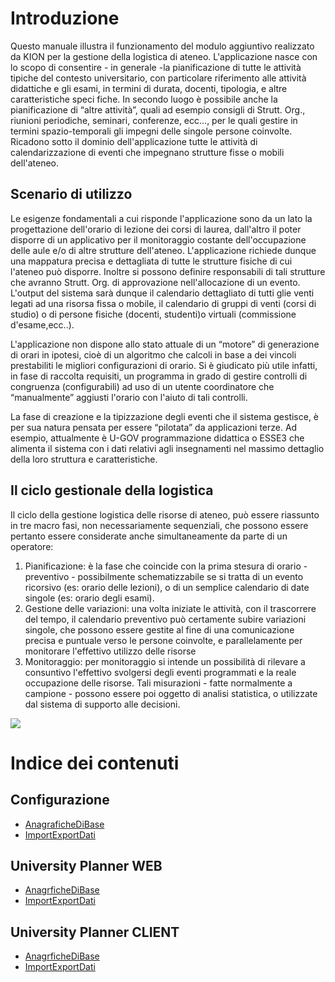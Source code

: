 ﻿# Introduzione
Questo manuale illustra il funzionamento del modulo aggiuntivo realizzato da KION per la  gestione della logistica di ateneo. L'applicazione nasce con lo scopo di consentire - in generale -la pianificazione di tutte le attività tipiche del contesto universitario, con particolare riferimento alle attività didattiche e gli esami, in termini di durata, docenti, tipologia, e altre caratteristiche speci
fiche. In secondo luogo è possibile anche la pianificazione di “altre attività”, quali ad esempio consigli di Strutt. Org., riunioni periodiche, seminari, conferenze, ecc…, per le quali gestire in termini spazio-temporali gli impegni delle singole persone coinvolte.  Ricadono sotto il dominio dell'applicazione tutte le attività di calendarizzazione di eventi che impegnano strutture fisse o mobili dell'ateneo. 

## Scenario di utilizzo
Le esigenze fondamentali a cui risponde l'applicazione sono da un lato la progettazione dell'orario di lezione dei corsi di laurea, dall'altro il poter disporre di un applicativo per il monitoraggio costante dell'occupazione delle aule e/o di altre strutture dell'ateneo. L'applicazione richiede dunque una mappatura precisa e dettagliata di tutte le strutture fisiche di cui l'ateneo può disporre. Inoltre si possono definire responsabili di tali strutture che avranno Strutt. Org. di approvazione nell'allocazione di un evento. L'output del sistema sarà dunque il calendario dettagliato di tutti glie venti legati ad una risorsa fissa o mobile, il calendario di gruppi di venti (corsi di studio) o di persone fisiche (docenti, studenti)o virtuali (commissione d'esame,ecc..). 

L'applicazione non dispone allo stato attuale di un “motore” di generazione di orari in ipotesi, cioè di un algoritmo che calcoli in base a dei vincoli prestabiliti le migliori configurazioni di orario. Si è giudicato più utile infatti, in fase di raccolta requisiti, un programma in grado di gestire controlli di congruenza (configurabili) ad uso di un utente coordinatore che “manualmente” aggiusti l'orario con l'aiuto di tali controlli.

La fase di creazione e la tipizzazione degli eventi che il sistema gestisce, è per sua natura pensata per essere “pilotata” da applicazioni terze. Ad esempio, attualmente è U-GOV programmazione didattica o ESSE3 che alimenta il sistema con i dati relativi agli insegnamenti nel massimo dettaglio della loro struttura e caratteristiche. 

## Il ciclo gestionale della logistica
Il ciclo della gestione logistica delle risorse di ateneo, può essere riassunto in tre macro fasi, non necessariamente sequenziali, che possono essere pertanto essere considerate  anche simultaneamente da parte di un operatore:

1.  Pianificazione: è la fase che coincide con la prima stesura di orario  - preventivo - possibilmente schematizzabile se si tratta di un evento ricorsivo (es: orario delle lezioni), o di un semplice calendario di date singole  (es: orario degli esami).
2.  Gestione delle variazioni: una volta iniziate le attività, con il trascorrere del tempo, il calendario preventivo può certamente subire variazioni singole, che possono essere gestite al fine di una comunicazione precisa e puntuale verso le persone coinvolte, e parallelamente per monitorare l'effettivo utilizzo delle risorse
3.  Monitoraggio: per monitoraggio si intende un possibilità di rilevare a consuntivo l'effettivo svolgersi degli  eventi programmati e  la reale occupazione delle risorse. Tali misurazioni - fatte normalmente a campione - possono essere poi oggetto di analisi statistica, o utilizzate dal sistema di supporto alle decisioni.

![](../Attachments/UP.Introduzione/UPArchitettura.png)
# Indice dei contenuti

## Configurazione
  *  [AnagraficheDiBase](AnagraficheDiBase.md)
  *  [ImportExportDati](ImportExportDati.md)

## University Planner WEB
  *  [AnagrficheDiBase](AnagrficheDiBase.md)
  *  [ImportExportDati](ImportExportDati.md)

## University Planner CLIENT
  *  [AnagrficheDiBase](AnagrficheDiBase.md)
  *  [ImportExportDati](ImportExportDati.md)




